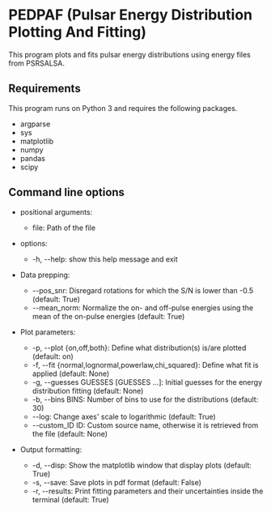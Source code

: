 # PEDPAF (Pulsar Energy Distribution Plotting And Fitting)  

This program plots and fits pulsar energy distributions using energy files from PSRSALSA.
## Requirements
This program runs on Python 3 and requires the following packages.
* argparse
* sys
* matplotlib
* numpy
* pandas
* scipy

## Command line options

* positional arguments:
  * file:                  Path of the file

* options:
  * -h, --help:           show this help message and exit

* Data prepping:
  * --pos_snr:             Disregard rotations for which the S/N is lower than -0.5 (default: True)
  * --mean_norm:          Normalize the on- and off-pulse energies using the mean of the on-pulse energies (default: True)

* Plot parameters:
  * -p, --plot {on,off,both}: Define what distribution(s) is/are plotted (default: on)
  * -f, --fit {normal,lognormal,powerlaw,chi_squared}: Define what fit is applied (default: None)
  * -g, --guesses GUESSES [GUESSES ...]: Initial guesses for the energy distribution fitting (default: None)
  * -b, --bins BINS:  Number of bins to use for the distributions (default: 30)
  * --log:                 Change axes' scale to logarithmic (default: True)
  * --custom_ID ID:       Custom source name, otherwise it is retrieved from the file (default: None)

* Output formatting:
  * -d, --disp:            Show the matplotlib window that display plots (default: True)
  * -s, --save:            Save plots in pdf format (default: False)
  * -r, --results:         Print fitting parameters and their uncertainties inside the terminal (default: True)
